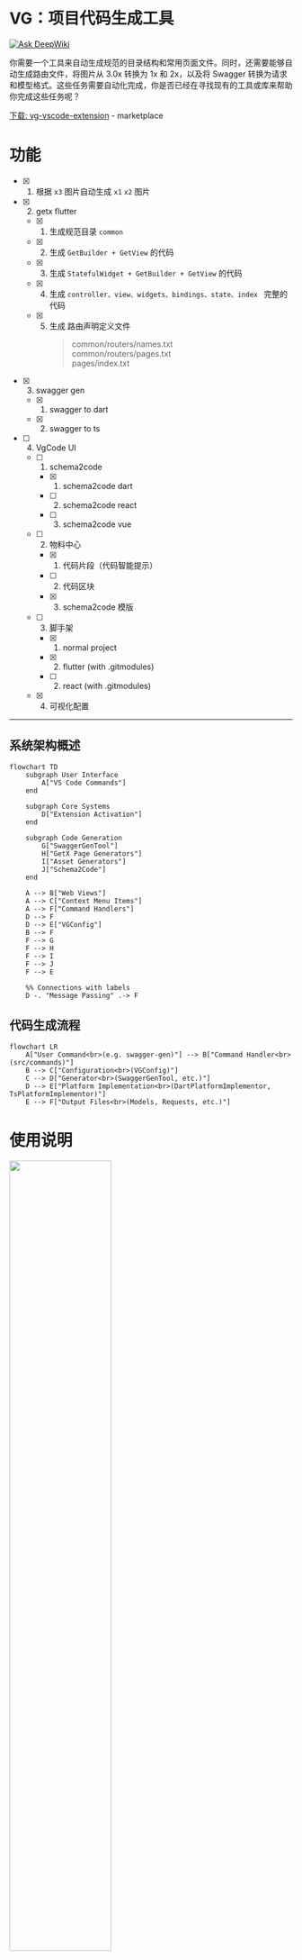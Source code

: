 # VG：项目代码生成工具

[![Ask DeepWiki](https://deepwiki.com/badge.svg)](https://deepwiki.com/vg-code-hub/vg-vscode-extension)

你需要一个工具来自动生成规范的目录结构和常用页面文件。同时，还需要能够自动生成路由文件，将图片从 3.0x 转换为 1x 和 2x，以及将 Swagger 转换为请求和模型格式。这些任务需要自动化完成，你是否已经在寻找现有的工具或库来帮助你完成这些任务呢？

[下载: vg-vscode-extension](https://marketplace.visualstudio.com/items?itemName=jimmyzhao.vg-vscode-extension) - marketplace

# 功能

- [x] 1. 根据 `x3` 图片自动生成 `x1` `x2` 图片
- [x] 2. getx flutter
  - [x] 1. 生成规范目录 `common`
  - [x] 2. 生成 `GetBuilder + GetView` 的代码
  - [x] 3. 生成 `StatefulWidget + GetBuilder + GetView` 的代码
  - [x] 4. 生成 `controller、view、widgets、bindings、state、index ` 完整的代码
  - [x] 5. 生成 路由声明定义文件
       > common/routers/names.txt  
       > common/routers/pages.txt  
       > pages/index.txt
- [x] 3. swagger gen
  - [x] 1. swagger to dart
  - [x] 2. swagger to ts
- [ ] 4. VgCode UI
  - [ ] 1. schema2code
    - [x] 1. schema2code dart
    - [ ] 2. schema2code react
    - [ ] 3. schema2code vue
  - [ ] 2. 物料中心
    - [x] 1. 代码片段（代码智能提示）
    - [ ] 2. 代码区块
    - [x] 3. schema2code 模版
  - [ ] 3. 脚手架
    - [x] 1. normal project
    - [x] 2. flutter (with .gitmodules)
    - [ ] 2. react (with .gitmodules)
  - [x] 4. 可视化配置

---

## 系统架构概述

```mermaid
flowchart TD
    subgraph User Interface
        A["VS Code Commands"]
    end

    subgraph Core Systems
        D["Extension Activation"]
    end

    subgraph Code Generation
        G["SwaggerGenTool"]
        H["GetX Page Generators"]
        I["Asset Generators"]
        J["Schema2Code"]
    end

    A --> B["Web Views"]
    A --> C["Context Menu Items"]
    A --> F["Command Handlers"]
    D --> F
    D --> E["VGConfig"]
    B --> F
    F --> G
    F --> H
    F --> I
    F --> J
    F --> E

    %% Connections with labels
    D -. "Message Passing" .-> F
```

## 代码生成流程

```mermaid
flowchart LR
    A["User Command<br>(e.g. swagger-gen)"] --> B["Command Handler<br>(src/commands)"]
    B --> C["Configuration<br>(VGConfig)"]
    C --> D["Generator<br>(SwaggerGenTool, etc.)"]
    D --> E["Platform Implementation<br>(DartPlatformImplementor, TsPlatformImplementor)"]
    E --> F["Output Files<br>(Models, Requests, etc.)"]
```

# 使用说明

<img src="images/11.24.51.png" width="60%" />

> 在图片 3.0.x 目录上右键菜单操作

## 1. 根据 x3 图片自动生成 x1 x2 图片

请将你的 `图片`、`Svg` 放到目录

```
assets/images/
assets/svgs/
```

- 准备好你的 `assets/images/3.0x` 图片

- 右键点击菜单 `Assets: Images x1 x2 Generate`

- 成功生成了 `2.0x` 文件夹，和 `1x` 的图片

---

> 生成 `图片` `svg` 常量列表 `files.txt`

点击 `Assets: Images x1 x2 Generate` 同时会生成常量列表文件 `files.txt`

文件位置

```
assets/images/files.txt
assets/svgs/files.txt
```

> 所以你的 `图片` `svg` 要放到指定位置

- 生成 `files.txt` 常量列表

<img src="images/11.26.26.png" width="70%" />

- 如果你把 `svg` 放到 `assets/svgs` 这个目录下，也会生成常量列表

---

## 2. getx ❤️ flutter

### 1. 生成规范 `common` 目录

<img src="images/11.28.38.png" width="60%" />

> 在 lib 目录上右键菜单操作

自动创建开发目录

<!-- extension', 'l10n', 'models', 'network', 'services', 'style', 'theme', 'utils', 'values' -->

```
- common
  - extension
    - index.dart
  - l10n
  - models
  - network
  - services
  - style
  - theme
  - utils
  - values
- domains
  - index.dart
- fview
  - components
    - index.dart
  - utils
  - vendors
  - widgets
- middleware
  - index.dart
- routers
  - index.dart
- pages
  - index.dart
```

---

### 2. 生成 GetBuilder + GetView 的代码

<img src="images/11.37.05.png" width="60%" />

> 在 pages 或 pages 内目录上右键菜单操作

采用了 [page modules]概念组织页面文件

推荐用这种，简单快速，自带自动释放控制器，GetBuilder 方式对性能也好。input name 推荐使用 Case Snake (aa_bb)格式

### 3. 生成 GetBuilder + GetView 的代码

<img src="images/14.58.24.png" width="60%" />

> 采用 `GetBuilder` 手动 init Controller、布局控制刷新，性能好，推荐这种。  
> 注意看这个 `id` 属性，需要全局唯一  
> 常用的生命周期函数也生成了，按需要放开注释
> `update(["abc"]);` 采用这种方式触发 `GetBuilder` 的 `id`属性，进行控制刷新

---

### 4. 生成 StatefulWidget + GetBuilder + GetView 的代码

<img src="images/14.58.53.png" width="60%" />

这种是在 GetBuilder + GetView 的基础上，再加入了 StatefulWidget 包裹，比如你需要 mixin 一些功能的时候需要（AutomaticKeepAliveClientMixin、wantKeepAlive）。

> 可以看到 `GetX` 和 `StatefulWidget` 的优雅的结合方式，就是作为组件在 `StatefulWidget.build` 时创建  
> 并不是用了 `GetX` 就不要 `StatefulWidget` 了，很多 `Mixin` 还是需要的

---

### 5. 生成 Full Page 代码

<img src="images/14.59.41.png" width="60%" />

这种方式，包含了全部的 bindings、state、controller、view 拆分的很细致

### 6. 生成 路由声明定义文件

`routers/names.txt` `routers/pages.txt` `pages/index.txt`

![](images/14.30.34.png)

> 在 pages 目录上右键菜单操作  
> 好了 拿去复制吧，这样不用自己手写了！

---

## 3. swagger gen

### 1. swagger config init

```json
// vscode command
{
  "title": "swagger config init",
  "category": "VG"
}
```

### 2. swagger to dart

```json
// vscode command
{
  "title": "swagger to dart",
  "category": "VG"
}
```

### 3. swagger to ts

```json
// vscode command
{
  "title": "swagger to ts",
  "category": "VG"
}
```

### 4. vgcode.yaml 配置

```yml
type: dart
swagger:
  jsonUrl: http://xxx
  outputDir: domains/api
  overwrite: true
  folderFilter: # {string|reg[]} 文件夹过滤配置（不配置取所有）
  pathHidden: # {string[]} 需隐藏的请求地址
  folderMap:
```

文件夹规则

> 1、首先过滤需要的文件夹[folderFilter]  
> 2、然后根据 customPathFolder ｜ customModelFolder 自定义 Folder  
> 3、最后如果没有第二步，folderMap 转换 folder path

说明

> 简单做了 swagger2、swagger3 适配 ，主要测试 apifox 导出的 swagger.json  
> 目前根据 `tags` 和 `x-apifox-folder` 生成目录，其他一律放在 api/entitys 或 api/requests 目录下
> 首次会生成 xxx.g.dart 文件，你也可以做修改。再次生成不会覆盖已有文件，生成一个同名的 xxx.g.vg 文件

### 5. VgCode UI

#### 5.1 schema2code

![](images/16.47.31.png)
读取本地 swagger.json 中模型

![](images/16.48.17.png)
根据读取到模型生成 list、form、detail 页面

大家可以自己动手体验下~

# 更多

受 `getx-template`、`swagger-ts-plugin` 的启发

Dependencies:

- axios
- change-case
- jimp
- lodash
- md5
- mkdirp
- yaml
